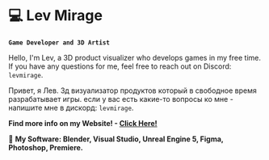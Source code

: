 # 💻 Lev Mirage

**`Game Developer and 3D Artist`**

Hello, I'm Lev, a 3D product visualizer who develops games in my free time. If you have any questions for me, feel free to reach out on Discord: `levmirage`.

Привет, я Лев. 3д визуализатор продуктов который в свободное время разрабатывает игры. если у вас есть какие-то вопросы ко мне - напишите мне в дискорд: `levmirage`.

**Find more info on my Website! - [Click Here!](https://levmirage.github.io/MirageCV/)**

🔋 ****My Software: Blender, Visual Studio, Unreal Engine 5, Figma, Photoshop, Premiere.****
